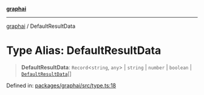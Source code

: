 [**graphai**](../README.md)

***

[graphai](../globals.md) / DefaultResultData

# Type Alias: DefaultResultData

> **DefaultResultData**: `Record`\<`string`, `any`\> \| `string` \| `number` \| `boolean` \| [`DefaultResultData`](DefaultResultData.md)[]

Defined in: [packages/graphai/src/type.ts:18](https://github.com/kawamataryo/graphai/blob/d1a2c5ee2f62deae7af78fb66f65face3cfa29fb/packages/graphai/src/type.ts#L18)

